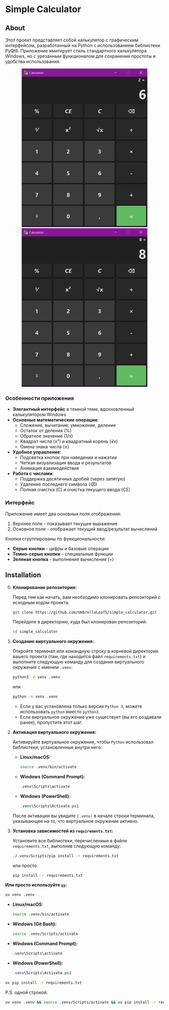 # Simple Calculator

## About

Этот проект представляет собой калькулятор с графическим интерфейсом, разработанный на Python с использованием библиотеки PyQt6. Приложение имитирует стиль стандартного калькулятора Windows, но с урезанным функционалом для сохранения простоты и удобства использования.

<div align="center">
  <img src="./.extra/pictures/app_screen_1.png" width="400">

  <img src="./.extra/pictures/app_screen_2.png" width="400">
</div>

### Особенности приложения

- **Элегантный интерфейс** в темной теме, вдохновленный калькулятором Windows
- **Основные математические операции**:
  - Сложение, вычитание, умножение, деление
  - Остаток от деления (%)
  - Обратное значение (1/x)
  - Квадрат числа (x²) и квадратный корень (√x)
  - Смена знака числа (±)
- **Удобное управление**:
  - Подсветка кнопок при наведении и нажатии
  - Четкая визуализация ввода и результатов
  - Анимация взаимодействия
- **Работа с числами**:
  - Поддержка десятичных дробей (через запятую)
  - Удаление последнего символа (⌫)
  - Полная очистка (C) и очистка текущего ввода (CE)

### Интерфейс

Приложение имеет два основных поля отображения:

1. Верхнее поле - показывает текущее выражение
2. Основное поле - отображает текущий ввод/результат вычислений

Кнопки сгруппированы по функциональности:

- **Серые кнопки** - цифры и базовые операции
- **Темно-серые кнопки** - специальные функции
- **Зеленая кнопка** - выполнение вычисления (=)

## Installation

0.  **Клонирование репозитория:**

    Перед тем как начать, вам необходимо клонировать репозиторий с исходным кодом проекта.

    ```bash
    git clone https://github.com/UmbrellaLeaf5/simple_calculator.git
    ```

    Перейдите в директорию, куда был клонирован репозиторий:

    ```bash
    cd simple_calculator
    ```

1.  **Создание виртуального окружения:**

    Откройте терминал или командную строку в корневой директории вашего проекта (там, где находится файл `requirements.txt`) и выполните следующую команду для создания виртуального окружения с именем `.venv`:

    ```bash
    python3 -m venv .venv
    ```

    или

    ```bash
    python -m venv .venv
    ```

    - Если у вас установлена только версия `Python 3`, можете использовать `python` вместо `python3`.
    - Если виртуальное окружение уже существует (вы его создавали ранее), пропустите этот шаг.

2.  **Активация виртуального окружения:**

    Активируйте виртуальное окружение, чтобы `Python` использовал библиотеки, установленные внутри него:

    - **Linux/macOS:**

      ```bash
      source .venv/bin/activate
      ```

    - **Windows (Command Prompt):**

      ```cmd
      .venv\Scripts\activate
      ```

    - **Windows (PowerShell):**

      ```powershell
      .venv\Scripts\Activate.ps1
      ```

    После активации вы увидите `(.venv)` в начале строки терминала, указывающее на то, что виртуальное окружение активно.

3.  **Установка зависимостей из `requirements.txt`:**

    Установите все библиотеки, перечисленные в файле `requirements.txt`, выполнив следующую команду:

    ```bash
    ./.venv/Scripts/pip install -r requirements.txt
    ```

    или просто:

    ```bash
    pip install -r requirements.txt
    ```

**Или просто используйте [`uv`](https://github.com/astral-sh/uv):**

```bash
uv venv .venv
```

- **Linux/macOS:**

  ```bash
  source .venv/bin/activate
  ```

- **Windows (Git Bash):**

  ```bash
  source .venv/Scripts/activate
  ```

- **Windows (Command Prompt):**

  ```cmd
  .venv\Scripts\activate
  ```

- **Windows (PowerShell):**

  ```powershell
  .venv\Scripts\Activate.ps1
  ```

```bash
uv pip install -r requirements.txt
```

P.S. одной строкой:

```bash
uv venv .venv && source .venv/Scripts/activate && uv pip install -r requirements.txt
```
